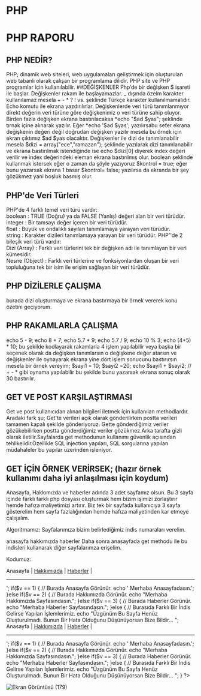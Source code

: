 # PHP
 ##
#                                                                PHP RAPORU
                                                                 
   ##                                                             PHP NEDİR?
  PHP; dinamik web siteleri, web uygulamaları geliştirmek için oluşturulan web tabanlı olarak çalışan bir programlama dilidir. PHP site ve PHP programlar için kullanılabilir.
  ##DEĞİŞKENLER
  Php’de bir değişken $ işareti ile başlar.
  Değişkenler rakam ile başlayamazlar.
  _ dışında özelm karakter kullanılamaz mesela + - * ? ! vs. şeklinde
  Türkçe karakter kullanılmamalıdır.
  Echo komutu ile ekrana yazdırılırlar.
  Değişkenlerde veri türü tanımlanmıyor direkt değerin veri türüne göre değişkenimiz o veri türüne sahip oluyor.
  Birden fazla değişken ekrana bastırılacaksa   *echo "$ad $yas";  şeklinde tırnak içine alınarak yazılır.
  Eğer *echo '$ad $yas'; yazılırsabu sefer ekrana değişkenin değeri değil doğrudan değişken yazılır mesela bu örnek için ekran çıktımız $ad $yas olacaktır.
  Değişkenler ile dizi de tanımlanabilir mesela $dizi = array("ece","ramazan"); şeklinde yazılarak dizi tanımlanabilir ve ekrana bastırılmak istendiğinde ise echo $dizi[0] diyerek index değeri verilir ve index değerindeki eleman ekrana bastırılmış olur.
  boolean şeklinde kullanmak istersek eğer o zaman da şöyle yazıyoruz $kontrol = true; eğer bunu yazarsak ekrana 1 basar $kontrol= false; yazılırsa da ekranda bir şey gözükmez yani boşluk basmış olur.
  ##                                                           PHP'de Veri Türleri
PHP'de 4 farklı temel veri türü vardır:   
boolean : TRUE (Doğru) ya da FALSE (Yanlış) değeri alan bir veri türüdür.     
integer : Bir tamsayı değer içeren bir veri türüdür.     
float : Büyük ve ondalıklı sayıları tanımlamaya yarayan veri türüdür.     
string : Karakter dizileri tanımlamaya yarayan bir veri türüdür.
PHP''de 2 bileşik veri türü vardır:      
Dizi (Array) : Farklı veri türlerini tek bir değişken adı ile tanımlayan bir veri kümesidir.     
Nesne (Object) : Farklı veri türlerine ve fonksiyonlardan oluşan bir veri topluluğuna tek bir isim ile erişim sağlayan bir veri türüdür.
##                                                          PHP DİZİLERLE ÇALIŞMA
<?php

$hafta = array("pazartesi","Salı","Çarşamba","Perşembe",

             "Cuma","Cumartesi","Pazar");

echo $hafta[3]; // ekrana perşembe yazar

?>
burada dizi oluşturmaya ve ekrana bastırmaya bir örnek vererek konu özetini geçiyorum.
##                                                         PHP RAKAMLARLA ÇALIŞMA
echo 5 - 9;
echo 8 + 7;
echo 5.7 * 9;
echo 5.7 / 9;
echo 10 % 3;
echo (4+5) * 10;
bu şekilde kodlayarak rakamlarla 4 işlem yapılabilir veya başka bir seçenek olarak da değişken tanımlarsın o değişkene değer atarsın ve değişkenler ile  oynayarak ekrana yine dört işlem sonucunu bastırırsın mesela bir örnek vereyim;
$sayi1 = 10;
$sayi2 =20;
echo $sayi1 + $sayi2; // + - * gibi oynama yapılabilir bu şekilde
bunu yazarsak ekrana sonuç olarak 30 bastırılır.
##                                                      GET VE POST KARŞILAŞTIRMASI
Get ve post kullanıcıdan alınan bilgileri iletmek için kullanılan methodlardır. Aradaki fark şu;
Get'te verileri açık olarak gönderilirken postta verileri tamamen kapalı şekilde gönderiyoruz. Gette gönderdiğimiz veriler gözükebilirken postta gönderdiğimiz veriler gözükmez.Arka tarafta gizli olarak iletilir.Sayfalarda get methodunun kullanımı güvenlik açısından tehlikelidir.Özellikle SQL injection yapıları, SQL sorgularına yapılan müdahaleler bu yapılar üzerinden işleniyor.






##                             GET İÇİN ÖRNEK VERİRSEK;  (hazır örnek kullanımı daha iyi anlaşılması için koydum)
Anasayfa, Hakkımızda ve haberler adında 3 adet sayfamız olsun. Bu 3 sayfa içinde farklı farklı php dosyası oluşturmak hem bizim işimizi zorlaştırır hemde hafıza maliyetimizi artırır. Biz tek bir sayfada kullanıcıya 3 sayfa gösterelim hem sayfa fazlalığından hemde hafıza maliyetinden kar etmeye çalışalım.

Algoritmamız: Sayfalarımıza bizim belirlediğimiz indis numaraları verelim.

anasayfa
hakkımızda
haberler
Daha sonra anasayfada get methodu ile bu indisleri kullanarak diğer sayfalarımza erişelim.

Kodumuz:

<?php

$v = isset($_GET["v"]) ? intval(trim($_GET["v"])) : 1;
// eğer $_GET["v"] değişkenimiz yoksa biz anasayfadayızdır bu yüzden indisi 1 yaptık. 

// linklerimiz Tüm Sayfalarda Görünsün.
echo '
<a href="?v=1">Anasayfa</a> | 
	<a href="?v=2">Hakkımızda</a> | 
	<a href="?v=3">Haberler</a> | <hr>

';


if($v == 1) {
	// Burada Anasayfa Görünür.
	
	echo '
	Merhaba Anasayfadasın.';
	
}else if($v == 2) {
	// Burada Hakkımızda Görünür.
	echo "Merhaba Hakkımızda Sayfasındasın.";
}else if($v == 3) {
	// Burada Haberler Görünür.
	echo "Merhaba Haberler Sayfasındasın.";
}else {
	// Burasıda Farklı Bir İndis Gelirse Yapılan İşlemlerimiz.
	echo "Üzgünüm Bu Sayfa Henüz Oluşturulmadı. Bunun Bir Hata Olduğunu Düşünüyorsan Bize Bildir... ";
	

<?php
 
$v = isset($_GET["v"]) ? intval(trim($_GET["v"])) : 1;
// eğer $_GET["v"] değişkenimiz yoksa biz anasayfadayızdır bu yüzden indisi 1 yaptık. 
 
// linklerimiz Tüm Sayfalarda Görünsün.
echo '
<a href="?v=1">Anasayfa</a> | 
 <a href="?v=2">Hakkımızda</a> | 
 <a href="?v=3">Haberler</a> | <hr>
 
';
 
 
if($v == 1) {
 // Burada Anasayfa Görünür.
 
 echo '
 Merhaba Anasayfadasın.';
 
}else if($v == 2) {
 // Burada Hakkımızda Görünür.
 echo "Merhaba Hakkımızda Sayfasındasın.";
}else if($v == 3) {
 // Burada Haberler Görünür.
 echo "Merhaba Haberler Sayfasındasın.";
}else {
 // Burasıda Farklı Bir İndis Gelirse Yapılan İşlemlerimiz.
 echo "Üzgünüm Bu Sayfa Henüz Oluşturulmadı. Bunun Bir Hata Olduğunu Düşünüyorsan Bize Bildir... ";
 
}
 
?>


![Ekran Görüntüsü (179)](https://user-images.githubusercontent.com/68509097/124517338-6915f880-ddec-11eb-967f-fca3a829e29f.png)


